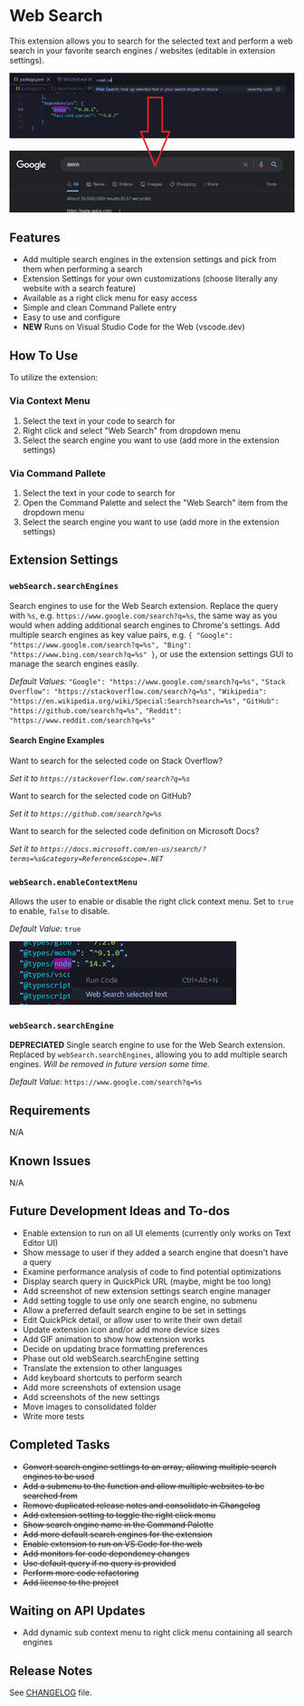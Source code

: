 # Web Search

This extension allows you to search for the selected text and perform a web search in your favorite search engines / websites (editable in extension settings).

![Example of Web Search being used on a code snippet, also displaying result of running the extension from Google](web-search.png)

## Features

- Add multiple search engines in the extension settings and pick from them when performing a search
- Extension Settings for your own customizations (choose literally any website with a search feature)
- Available as a right click menu for easy access
- Simple and clean Command Pallete entry
- Easy to use and configure
- **NEW** Runs on Visual Studio Code for the Web (vscode.dev)

## How To Use

To utilize the extension:

### Via Context Menu

1. Select the text in your code to search for
2. Right click and select "Web Search" from dropdown menu
3. Select the search engine you want to use (add more in the extension settings)

### Via Command Pallete

1. Select the text in your code to search for
2. Open the Command Palette and select the "Web Search" item from the dropdown menu
3. Select the search engine you want to use (add more in the extension settings)

## Extension Settings

### `webSearch.searchEngines`

Search engines to use for the Web Search extension. Replace the query with `%s`, e.g. `https://www.google.com/search?q=%s`, the same way as you would when adding additional search engines to Chrome's settings. Add multiple search engines as key value pairs, e.g. `{ "Google": "https://www.google.com/search?q=%s", "Bing": "https://www.bing.com/search?q=%s" }`, or use the extension settings GUI to manage the search engines easily.

*Default Values:*
    `"Google": "https://www.google.com/search?q=%s",`
    `"Stack Overflow": "https://stackoverflow.com/search?q=%s",`
    `"Wikipedia": "https://en.wikipedia.org/wiki/Special:Search?search=%s",`
    `"GitHub": "https://github.com/search?q=%s",`
    `"Reddit": "https://www.reddit.com/search?q=%s"`

#### Search Engine Examples

Want to search for the selected code on Stack Overflow?

*Set it to `https://stackoverflow.com/search?q=%s`*

Want to search for the selected code on GitHub?

*Set it to `https://github.com/search?q=%s`*

Want to search for the selected code definition on Microsoft Docs?

*Set it to `https://docs.microsoft.com/en-us/search/?terms=%s&category=Reference&scope=.NET`*

### `webSearch.enableContextMenu`

Allows the user to enable or disable the right click context menu. Set to `true` to enable, `false` to disable.

*Default Value:*
`true`

![Example of Web Search being used on a code snippet from the right click context menu](web-search-context-menu.png)

### `webSearch.searchEngine`

**DEPRECIATED** Single search engine to use for the Web Search extension.
Replaced by `webSearch.searchEngines`, allowing you to add multiple search engines.
*Will be removed in future version some time.*

*Default Value:*
`https://www.google.com/search?q=%s`

## Requirements

N/A

## Known Issues

N/A

## Future Development Ideas and To-dos

- Enable extension to run on all UI elements (currently only works on Text Editor UI)
- Show message to user if they added a search engine that doesn't have a query
- Examine performance analysis of code to find potential optimizations
- Display search query in QuickPick URL (maybe, might be too long)
- Add screenshot of new extension settings search engine manager
- Add setting toggle to use only one search engine, no submenu
- Allow a preferred default search engine to be set in settings
- Edit QuickPick detail, or allow user to write their own detail
- Update extension icon and/or add more device sizes
- Add GIF animation to show how extension works
- Decide on updating brace formatting preferences
- Phase out old webSearch.searchEngine setting
- Translate the extension to other languages
- Add keyboard shortcuts to perform search
- Add more screenshots of extension usage
- Add screenshots of the new settings
- Move images to consolidated folder
- Write more tests

## Completed Tasks

- ~~Convert search engine settings to an array, allowing multiple search engines to be used~~
- ~~Add a submenu to the function and allow multiple websites to be searched from~~
- ~~Remove duplicated release notes and consolidate in Changelog~~
- ~~Add extension setting to toggle the right click menu~~
- ~~Show search engine name in the Command Palette~~
- ~~Add more default search engines for the extension~~
- ~~Enable extension to run on VS Code for the web~~
- ~~Add monitors for code dependency changes~~
- ~~Use default query if no query is provided~~
- ~~Perform more code refactoring~~
- ~~Add license to the project~~

## Waiting on API Updates
- Add dynamic sub context menu to right click menu containing all search engines

## Release Notes

See [CHANGELOG](https://github.com/BenRogersWPG/WebSearch/blob/master/CHANGELOG.md) file.